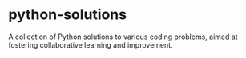# python-solutions
A collection of Python solutions to various coding problems, aimed at fostering collaborative learning and improvement.
